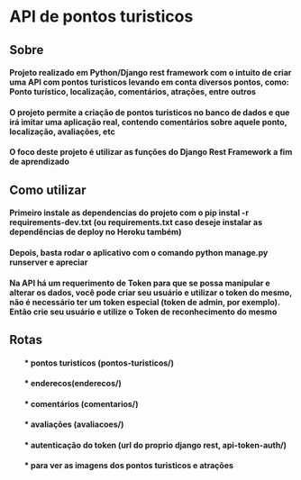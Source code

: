 # API de pontos turisticos

## Sobre

#### Projeto realizado em Python/Django rest framework com o intuito de criar uma API com pontos turisticos levando em conta diversos pontos, como: Ponto turístico, localização, comentários, atrações, entre outros
#### O projeto permite a criação de pontos turisticos no banco de dados e que irá imitar uma aplicação real, contendo comentários sobre aquele ponto, localização, avaliações, etc
#### O foco deste projeto é utilizar as funções do Django Rest Framework a fim de aprendizado

## Como utilizar

#### Primeiro instale as dependencias do projeto com o pip instal -r requirements-dev.txt (ou requirements.txt caso deseje instalar as dependências de deploy no Heroku também)
#### Depois, basta rodar o aplicativo com o comando python manage.py runserver e apreciar
#### Na API há um requerimento de Token para que se possa manipular e alterar os dados, você pode criar seu usuário e utilizar o token do mesmo, não é necessário ter um token especial (token de admin, por exemplo). Então crie seu usuário e utilize o Token de reconhecimento do mesmo

## Rotas
#### &nbsp; &nbsp; &nbsp; &nbsp; * pontos turisticos (pontos-turisticos/)
#### &nbsp; &nbsp; &nbsp; &nbsp; * enderecos(enderecos/) 
#### &nbsp; &nbsp; &nbsp; &nbsp; * comentários (comentarios/)
#### &nbsp; &nbsp; &nbsp; &nbsp; * avaliações (avaliacoes/)
#### &nbsp; &nbsp; &nbsp; &nbsp; * autenticação do token (url do proprio django rest, api-token-auth/)
#### &nbsp; &nbsp; &nbsp; &nbsp; * para ver as imagens dos pontos turisticos e atrações

